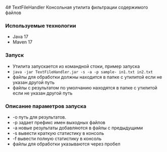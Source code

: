 4# TextFileHandler
Консольная утилита фильтрации содержимого файлов

### Используемые технологии
* Java 17
* Maven 17

### Запуск
* Утилита запускается из командной стоки, пример запуска  
* `java -jar TextFileHandler.jar -s -a -p sample- in1.txt in2.txt`
* файлы для обработки должны находится в папке с утилитой если не указан другой путь
* файлы с результатом по умолчанию находятся в папке с утилитой если не указан другой путь

### Описание параметров запуска
* -o путь для результатов.
* -p задает префикс имен выходных файлов
* -a новые результаты добавляются в файлы с предыдущими
* -s вывести краткую статистику в консоль 
* -f вывести полную статистику в консоль
* файлы для обработки указываются через пробел
